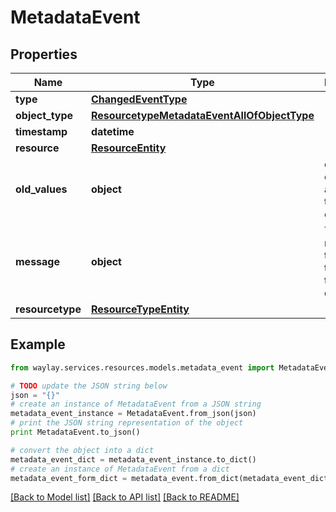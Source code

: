 # MetadataEvent


## Properties

Name | Type | Description | Notes
------------ | ------------- | ------------- | -------------
**type** | [**ChangedEventType**](ChangedEventType.md) |  | 
**object_type** | [**ResourcetypeMetadataEventAllOfObjectType**](ResourcetypeMetadataEventAllOfObjectType.md) |  | 
**timestamp** | **datetime** |  | 
**resource** | [**ResourceEntity**](ResourceEntity.md) |  | 
**old_values** | **object** | old values of all attributes that have changed | [optional] 
**message** | **object** | The broker message that triggered the discovery | [optional] 
**resourcetype** | [**ResourceTypeEntity**](ResourceTypeEntity.md) |  | 

## Example

```python
from waylay.services.resources.models.metadata_event import MetadataEvent

# TODO update the JSON string below
json = "{}"
# create an instance of MetadataEvent from a JSON string
metadata_event_instance = MetadataEvent.from_json(json)
# print the JSON string representation of the object
print MetadataEvent.to_json()

# convert the object into a dict
metadata_event_dict = metadata_event_instance.to_dict()
# create an instance of MetadataEvent from a dict
metadata_event_form_dict = metadata_event.from_dict(metadata_event_dict)
```
[[Back to Model list]](../README.md#documentation-for-models) [[Back to API list]](../README.md#documentation-for-api-endpoints) [[Back to README]](../README.md)


